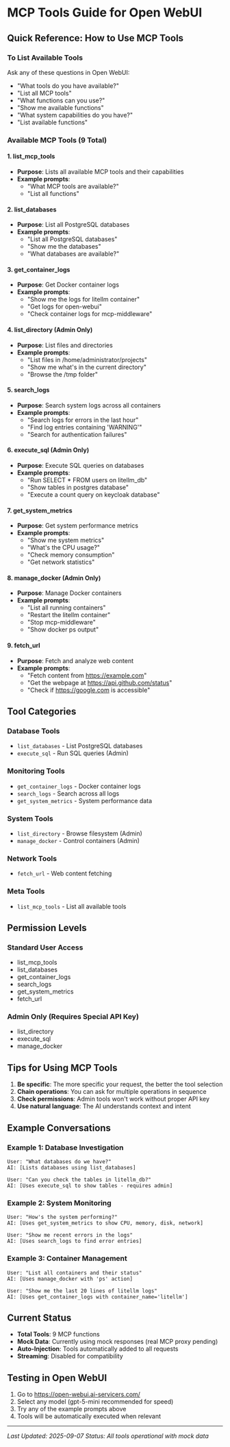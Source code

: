 # MCP Tools Guide for Open WebUI

## Quick Reference: How to Use MCP Tools

### To List Available Tools
Ask any of these questions in Open WebUI:
- "What tools do you have available?"
- "List all MCP tools"
- "What functions can you use?"
- "Show me available functions"
- "What system capabilities do you have?"
- "List available functions"

### Available MCP Tools (9 Total)

#### 1. **list_mcp_tools**
- **Purpose**: Lists all available MCP tools and their capabilities
- **Example prompts**: 
  - "What MCP tools are available?"
  - "List all functions"

#### 2. **list_databases**
- **Purpose**: List all PostgreSQL databases
- **Example prompts**:
  - "List all PostgreSQL databases"
  - "Show me the databases"
  - "What databases are available?"

#### 3. **get_container_logs**
- **Purpose**: Get Docker container logs
- **Example prompts**:
  - "Show me the logs for litellm container"
  - "Get logs for open-webui"
  - "Check container logs for mcp-middleware"

#### 4. **list_directory** (Admin Only)
- **Purpose**: List files and directories
- **Example prompts**:
  - "List files in /home/administrator/projects"
  - "Show me what's in the current directory"
  - "Browse the /tmp folder"

#### 5. **search_logs**
- **Purpose**: Search system logs across all containers
- **Example prompts**:
  - "Search logs for errors in the last hour"
  - "Find log entries containing 'WARNING'"
  - "Search for authentication failures"

#### 6. **execute_sql** (Admin Only)
- **Purpose**: Execute SQL queries on databases
- **Example prompts**:
  - "Run SELECT * FROM users on litellm_db"
  - "Show tables in postgres database"
  - "Execute a count query on keycloak database"

#### 7. **get_system_metrics**
- **Purpose**: Get system performance metrics
- **Example prompts**:
  - "Show me system metrics"
  - "What's the CPU usage?"
  - "Check memory consumption"
  - "Get network statistics"

#### 8. **manage_docker** (Admin Only)
- **Purpose**: Manage Docker containers
- **Example prompts**:
  - "List all running containers"
  - "Restart the litellm container"
  - "Stop mcp-middleware"
  - "Show docker ps output"

#### 9. **fetch_url**
- **Purpose**: Fetch and analyze web content
- **Example prompts**:
  - "Fetch content from https://example.com"
  - "Get the webpage at https://api.github.com/status"
  - "Check if https://google.com is accessible"

## Tool Categories

### Database Tools
- `list_databases` - List PostgreSQL databases
- `execute_sql` - Run SQL queries (Admin)

### Monitoring Tools
- `get_container_logs` - Docker container logs
- `search_logs` - Search across all logs
- `get_system_metrics` - System performance data

### System Tools
- `list_directory` - Browse filesystem (Admin)
- `manage_docker` - Control containers (Admin)

### Network Tools
- `fetch_url` - Web content fetching

### Meta Tools
- `list_mcp_tools` - List all available tools

## Permission Levels

### Standard User Access
- list_mcp_tools
- list_databases
- get_container_logs
- search_logs
- get_system_metrics
- fetch_url

### Admin Only (Requires Special API Key)
- list_directory
- execute_sql
- manage_docker

## Tips for Using MCP Tools

1. **Be specific**: The more specific your request, the better the tool selection
2. **Chain operations**: You can ask for multiple operations in sequence
3. **Check permissions**: Admin tools won't work without proper API key
4. **Use natural language**: The AI understands context and intent

## Example Conversations

### Example 1: Database Investigation
```
User: "What databases do we have?"
AI: [Lists databases using list_databases]

User: "Can you check the tables in litellm_db?"
AI: [Uses execute_sql to show tables - requires admin]
```

### Example 2: System Monitoring
```
User: "How's the system performing?"
AI: [Uses get_system_metrics to show CPU, memory, disk, network]

User: "Show me recent errors in the logs"
AI: [Uses search_logs to find error entries]
```

### Example 3: Container Management
```
User: "List all containers and their status"
AI: [Uses manage_docker with 'ps' action]

User: "Show me the last 20 lines of litellm logs"
AI: [Uses get_container_logs with container_name='litellm']
```

## Current Status

- **Total Tools**: 9 MCP functions
- **Mock Data**: Currently using mock responses (real MCP proxy pending)
- **Auto-Injection**: Tools automatically added to all requests
- **Streaming**: Disabled for compatibility

## Testing in Open WebUI

1. Go to https://open-webui.ai-servicers.com/
2. Select any model (gpt-5-mini recommended for speed)
3. Try any of the example prompts above
4. Tools will be automatically executed when relevant

---
*Last Updated: 2025-09-07*
*Status: All tools operational with mock data*